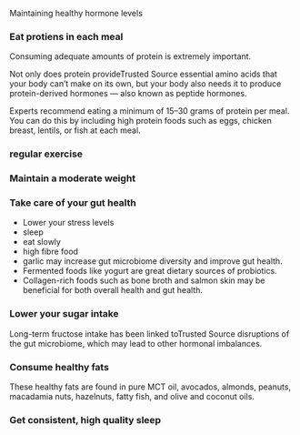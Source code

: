 
Maintaining healthy hormone levels

### Eat protiens in each meal
Consuming adequate amounts of protein is extremely important.

Not only does protein provideTrusted Source essential amino acids that your body can’t make on its own, but your body also needs it to produce protein-derived hormones — also known as peptide hormones.  

Experts recommend eating a minimum of 15–30 grams of protein per meal. You can do this by including high protein foods such as eggs, chicken breast, lentils, or fish at each meal.

### regular exercise

### Maintain a moderate weight

### Take care of your gut health
- Lower your stress levels
- sleep 
- eat slowly
- high fibre food
- garlic may increase gut microbiome diversity and improve gut health.  
- Fermented foods like yogurt are great dietary sources of probiotics.
- Collagen-rich foods such as bone broth and salmon skin may be beneficial for both overall health and gut health.


### Lower your sugar intake
Long-term fructose intake has been linked toTrusted Source disruptions of the gut microbiome, which may lead to other hormonal imbalances.

### Consume healthy fats
These healthy fats are found in pure MCT oil, avocados, almonds, peanuts, macadamia nuts, hazelnuts, fatty fish, and olive and coconut oils. 

### Get consistent, high quality sleep